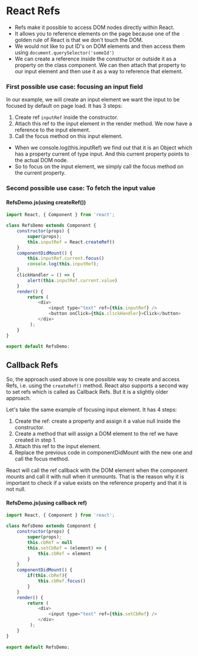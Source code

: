 # React Refs
- Refs make it possible to access DOM nodes directly within React. 
- It allows you to reference elements on the page because one of the golden rule of React is that we don't touch the DOM.
- We would not like to put ID's on DOM elements and then access them using `document.querySelector('someId')`
- We can create a reference inside the constructor or outside it as a property on the class component. We can then attach that property to our input element and then use it as a way to reference that element.

### First possible use case: focusing an input field
In our example, we will create an input element we want the input to be focused by default on page load. It has 3 steps:
1. Create ref `inputRef` inside the constructor.
2. Attach this ref to the input element in the render method. We now have a reference to the input element.
3. Call the focus method on this input element.

- When we console.log(this.inputRef) we find out that it is an Object which has a property current of type input. And this current property points to the actual DOM node.
- So to focus on the input element, we simply call the focus method on the current property.

### Second possible use case: To fetch the input value

#### RefsDemo.js(using createRef())
```Javascript
import React, { Component } from 'react';

class RefsDemo extends Component {
    constructor(props) {
        super(props);
        this.inputRef = React.createRef()
    }
    componentDidMount() {
        this.inputRef.current.focus()
        console.log(this.inputRef);
    }
    clickHandler = () => {
        alert(this.inputRef.current.value)
    }
    render() { 
        return ( 
            <div>
                <input type="text" ref={this.inputRef} />
                <button onClick={this.clickHandler}>Click</button>
            </div>
         );
    }
}
 
export default RefsDemo;
```
## Callback Refs
So, the approach used above is one possible way to create and access Refs, i.e. using the `createRef()` method. React also supports a second way to set refs which is called as Callback Refs. But it is a slightly older approach.

Let's take the same example of focusing input element. It has 4 steps:
1. Create the ref: create a property and assign it a value null inside the constructor.
2. Create a method that will assign a DOM element to the ref we have created in step 1.
3. Attach this ref to the input element.
4. Replace the previous code in componentDidMount with the new one and call the focus method.

React will call the ref callback with the DOM element when the component mounts and call it with null when it unmounts. That is the reason why it is important to check if a value exists on the reference property and that it is not null.

#### RefsDemo.js(using callback ref)
```Javascript
import React, { Component } from 'react';

class RefsDemo extends Component {
    constructor(props) {
        super(props);
        this.cbRef = null
        this.setCbRef = (element) => {
            this.cbRef = element
        }
    }
    componentDidMount() {
        if(this.cbRef){
            this.cbRef.focus()
        }
    }
    render() { 
        return ( 
            <div>
                <input type="text" ref={this.setCbRef} />
            </div>
         );
    }
}
 
export default RefsDemo;
```
